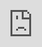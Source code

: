 ```yaml
---
layout: single
title: "Projectile Prediction: Part 1"
excerpt: An exploration of the theory behind projectile prediction.
header:
    teaser: /assets/images/per-post/projectile-prediction-1/projectile-prediction-1-teaser.png
author: Meta
last_modified_at: 2025-07-03
---
```


Part 1 of a series exploring and implementing projectile prediction for multiplayer games. This part breaks down the theory behind projectile prediction, some approaches to implementing it, and a short overview of the version _we'll_ create in (starting in part 2) using Unreal Engine.

This tutorial uses Unreal Engine for its code, but the theory and techniques are applicable for any game engine.
{: .notice--info}

If you just want the final code, it can be found on [Unreal Engine's Learning site](https://dev.epicgames.com/community/learning/tutorials/LZ66). This is a complex topic, so the subsequent posts, which walk through the code implementation, are extremely long-winded, since I want to provide a detailed explanation of how every part of this system works. If you aren't interested in an extensive walkthrough, it may be easier to copy the code directly, and use these posts as a reference for explanations on anything you don't understand.
{: .notice--info}

## Introduction

Client-side prediction is a crucial component of making real-time online games feel responsive. It's commonly used for things like character movement, abilities, and visuals to conceal the effects of latency, and provide a more fair experience for players with volatile network conditions.

I'm assuming you know how client-side prediction works if you're reading this. If not, [this video provides a good overview of the topic.](https://www.youtube.com/watch?v=2Xl0oaTKBXo)
{: .notice--info}

One core feature of client-side prediction, present in most modern multiplayer games, is _projectile prediction_ (despite the fact that, for some reason, it's _really_ hard to find good resources on this topic, hence why I'm writing this).

Projectile prediction is the client-side prediction performed when a client fires a projectile (a rocket launcher, a grenade, etc.). When the player presses the "_fire_" input, we want to instantly spawn and simulate the projectile for them, to keep the game feeling responsive.

For disambiguation, the term "projectile prediction" can also refer to the indicators that appear when players are preparing to throw or shoot something, showing them the trajectory in which their projectile will travel. This is a separate, unrelated topic that we aren't covering here.
{: .notice--info}

In this series, we'll examine the theory behind projectile prediction, and walk through implementing our own robust projectile system that mitigates latency and improves responsiveness, without sacrificing fairness:

<iframe width="560" height="315" src="https://www.youtube.com/embed/x0ld1QDUcqY?autoplay=1&color=white&controls=0&modestbranding=1&mute=1&rel=0&loop=1&playlist=x0ld1QDUcqY" frameborder="0" allow="accelerometer; autoplay; encrypted-media; gyroscope; picture-in-picture; fullscreen"  style="position: absolute; top: 0px; left: 0px; width: 100%; height: 100%;"></iframe>
<br>
## Possible Approaches

Unfortunately, projectile prediction ends up being a lot more complex than predicting simple actions (like ray-tracing a gunshot or triggering a particle effect): projectiles are actual _actors_; they have complex hit detection, physics simulations, and a myriad of potential side effects that can be triggered during their lifespan (like an explosion when landing). If we were to simply spawn the client's version of the projectile instantly, we would quickly discover synchronization issues and visual discrepancies (which we'll see later on).

Like most things in game development, there's no universal solution to this problem. Different games implement client-side prediction in a different way, specifically suited to the needs of the project. So before we design and implement our own, let's start by looking at some possible approaches.

### No Prediction

Just to get a baseline, let's look at what our projectile would look like without any prediction at all.

![Prediction diagram: no prediction]({{ '/' | absolute_url }}/assets/images/per-post/projectile-prediction-1/visualization-no-prediction.png){: .align-center}

In this situation, when the player presses the "fire" button, they send a message to the server, asking it to spawn the projectile. Once the projectile is spawned on the server, it's replicated back to clients.

In this diagram, the distance between the mannequin and the first projectile represents where the projectile appears locally, relative to its actual spawn location. On the server, the projectile appears at its proper location, right in front of the player, as soon as it's spawned. But because it takes time to replicate the projectile back to clients, the projectile will appear _ahead_ of its spawn location, since it's been traveling in the time it takes to replicate (the exact distance will be $$({client \: ping} / 2) \cdot {projectile \: velocity}$$).

Already, we can see two big problems. First: the projectile is spawned a considerable amount of time _after_ the player presses the input. For clients playing with `60ms` of ping, it will take `30ms` for a projectile to spawn on the server, and _another_ `30ms` for that projectile to appear on the client. Second: projectiles appear a noticeable distance ahead of where they're supposed to be, on both the local and remote clients. If a projectile is traveling `100m/s`, it will appear `3m` ahead of where it should on clients with `60ms` of ping.

When I say "local" and "remote," I'm referring to the perspective of the projectile, not the server. So the "local client" is the client that fired and owns the projectile, while the "remote clients" are any of the other clients connected to the server. 
{: .notice--info}

### Fake Projectile

To solve these problems, a good place to start is conventional client-side prediction methods: performing the action instantly locally, and reconciling later on if necessary. To do this, when we press our input, we can spawn a "fake" projectile locally that instantly starts traveling.

![Prediction diagram: fake projectile only]({{ '/' | absolute_url }}/assets/images/per-post/projectile-prediction-1/visualization-fake-proj.png){: .align-center}

This presents a new issue, however: because we're spawning the fake projectile _before_ the real projectile, it will now be _ahead_ of it. This desynchronization can result in jarring visual discrepancies: the client's fake projectile will hit its target before the real projectile does, or it may hit something that the real projectile missed, or vice versa.

### Fake Projectile with Synchronization

To fix our synchronization issues, after spawning the fake projectile, we could try to synchronize it with the real one once it's been replicated. There are actually two different ways to implement this particular solution.

The first solution is to simply teleport the fake projectile to the real projectile's location once it's replicated.

![Prediction diagram: fake projectile with instant sync]({{ '/' | absolute_url }}/assets/images/per-post/projectile-prediction-1/visualization-fake-proj-sync-instant.png){: .align-center}

This is how _Unreal Tournament_ handles projectile prediction. You can see how they implement it [here](https://github.com/JimmieKJ/unrealTournament/blob/clean-master/UnrealTournament/Source/UnrealTournament/Public/UTProjectile.h).
{: .notice--info}

The downside of this is that the projectile will visibly "jump" backwards in time, since we're switching between projectiles that are in two different locations. However, projectiles are usually so small and travel at such high speeds that this jump isn't noticeable—especially amidst the action of a fast-paced game.

An alternative solution is the smoothly synchronize the projectiles over time by lerping the fake projectile towards the real one.

![Prediction diagram: fake projectile with lerped sync]({{ '/' | absolute_url }}/assets/images/per-post/projectile-prediction-1/visualization-fake-proj-sync-lerp.png){: .align-center}

This creates a smoother visual, but if the projectile hits something shortly after being fired, it may not have had enough time to fully synchronize yet. Though, in practice, it's highly likely that both the fake and real projectile will end up hitting that same target, even if they haven't fully synchronized yet.

Both of these solutions are perfectly viable (we'll opt to use the latter when we implement our own), and they help solve both of our problems (at least, for the local client; we'll get to fixing remote clients later). However, there's another major issue that might be difficult to notice just from these diagrams, and it has to do with both responsiveness _and_ fairness.

We mentioned that our predicted projectile is a "fake": it doesn't actually damage enemies or have any effect on gameplay; that's still the responsibility of the server's projectile.

What that means is that, since the server's projectile is the one actually performing hit detection, players with lower latency will still have an advantage, because their projectiles will be spawned on the server faster and be closer to their _desired_ shot (which is represented by their _fake_ projectile). This is another issue that we need to account for.

### Fast-Forwarding

Ideally, for maximum responsiveness _and_ fairness, the real projectile should be as accurate to the fake projectile as possible, since the fake projectile represents what the client actually wanted to fire. To do this, we can actually "fast-forward" (a.k.a. "forward-predict") the server's projectile, so that it appears where it _would_ be if it had been fired instantly by the client.

![Prediction diagram: fast-forwarding]({{ '/' | absolute_url }}/assets/images/per-post/projectile-prediction-1/visualization-forwarding.png){: .align-center}

This—combined with our fake projectile—essentially mitigates latency from the equation _completely_, which is great. However, you might realize that this presents yet another problem: fairness for _other_ players. If a client is playing with `200ms` of ping, on the server, their `100m/s` projectile will be fast-forwarded `10m` ahead of where it spawned, and, on other clients, will appear **`20m`** ahead of where it spawned. That means that if a player is any less than `20m` away (a considerable distance), they'll never even _see_ the projectile, because it will hit them before it even appears on their screen.

In addition to being visually jarring, this just isn't fair to other players.

### Partial Fast-Forwarding

To help keep things fair, instead of completely fast-forwarding the projectile to where it should be on the client, we can instead fast-forward it only partially. By measuring the client's latency, we can fast-forward it just enough such that it appears somewhere between where the local client "wants" it (e.g. some `10m` ahead), and where the server "wants" it (right in front of the player).

Placing the projectile closer to where the local client wants it favors the player; placing it closer to where the server wants it favors _other_ players. So, for a good compromise, we could place it about halfway between where the client and server want it (which, granted, this diagram doesn't do a great job at showing):

![Prediction diagram: partial fast-forwarding]({{ '/' | absolute_url }}/assets/images/per-post/projectile-prediction-1/visualization-forwarding-partial.png){: .align-center}

To prevent the projectile from ever fast-forwarding an extreme distance, we should also place a limit on how far we can forward-predict the projectile.
{: .notice--info}

### Partial Fast-Forwarding with Synchronization

Since we're only partially fast-forwarding the projectile now, it won't appear exactly where the fake projectile is anymore. We can bring back our synchronization techniques to make sure both projectiles look the same.

![Prediction diagram: partial fast-forwarding with lerping synchronization]({{ '/' | absolute_url }}/assets/images/per-post/projectile-prediction-1/visualization-forwarding-partial-w-sync.png){: .align-center}

Now, our projectiles look good on both the server and the local client, but they still look poor on remote clients due to replication time and forward-prediction. How can we fix this, without sacrificing our prediction?

### Partial Fast-Forwarding with Synchronization and Resimulation

To make projectiles look good on _remote_ clients too, we can simply _resimulate_ them locally.

When the projectile is initially replicated to a remote client, we can _rewind_ it, _back_ to its spawn location, then _replay_ its trajectory.

![Prediction diagram: partial fast-forwarding with lerping synchronization and remote resimulation]({{ '/' | absolute_url }}/assets/images/per-post/projectile-prediction-1/visualization-forwarding-partial-w-sync-and-resim.png){: .align-center}

You might think that this will cause synchronization issues, since the remote client's projectile is now behind the real one. However, in practice, these problems are actually fairly easy to account for since, because of replication time, the projectile will _already_ be behind. For example, if we trigger some explosion VFX with an RPC when the server's projectile hits something, it will take `30ms` (assuming `60ms` of ping) for that explosion to appear on remote clients. When that `30ms` ends, our projectile will likely have already _caught up_ to where it exploded on the server.

## Solution

Each of these approaches is a decent model for a projectile prediction system. Some are better than others, but they all have pros and cons, and you can probably find examples of each in various games.

In the subsequent parts of this series, we'll walk through designing and implementing our own projectile prediction system using Unreal Engine and the Gameplay Ability System. We'll be using the latter of the above models: _Partial Fast-Forwarding with Synchronization and Resimulation_, but our system will be highly configurable, so it should be well-suited for a wide range of projects. And, of course, you can modify it to your needs.

We'll only be using the Gameplay Ability System so we can hook into its prediction system to spawn our projectiles. If your project doesn't use GAS, you can still use this system; you'll just have to spawn the projectiles your own way.
{: .notice--info}

Before we dive in, let's look at an overview of how this system will work, and recap how our prediction model will operate.

### Spawning

To spawn our projectiles, we'll use the Gameplay Ability System to predictively spawn a "fake" projectile on the local client, spawn the real projectile on the server, and link the two together so they can be synchronized. This code will comprise the next part of this tutorial.

We're using GAS so we can hook into its built-in prediction system. We'll spawn projectiles inside gameplay abilities so that if our ability is rejected by the server, we can reconcile the missed prediction by destroying our fake projectile. We'll handle other prediction logic on our own; we're just using GAS to predict the actual spawning of the projectile. We'll also leverage GAS's "target data" replication system to link our projectiles together.

If you have a game complex enough to necessitate projectile prediction, you're hopefully already using GAS as your gameplay framework.
{: .notice--info}

### Initialization

On the server, when our real projectile is spawned, it will be forward-predicted to about halfway between where it was spawned on the server and where it would be on the client that fired it (i.e. halfway between where it spawned and where the fake projectile _currently_ is).

On remote clients, when the real projectile is replicated, it will be rewound to its spawn location and resimulated.

### Projectile Logic

All projectiles will derive from a base `AProjectile` actor class. This class will use a projectile movement component for its physics simulation, and use two different collision shapes for hit detection: one to detect hits against the environment, and one to detect hits against targets (e.g. enemy players).

It's important to note that projectile movement is _not_ going to be replicated, because projectile movement replication tends to look horrible, even at high net update frequencies. Instead, each machine will simulate the projectile's movement locally, which is why our reconciliation is so important: we have to make sure that each projectile spawns, travels, and lands the exact same way.

Our base projectile class will be highly configurable. It will have various configurable properties to control how the projectile is predicted (e.g. whether the fake projectile should predict visual effects, or if it should wait for the real projectile's effects), in addition to how the projectile appears and moves. It will also have configurable VFX and SFX that can be triggered predictively or authoritatively.

### Synchronization & Reconciliation

As the projectiles travel, they'll be synchronized and reconciled to ensure that their local simulation always looks and behaves the same on all machines.

On the local client, once the real projectile is replicated from the server, the fake projectile will be lerped over time until both projectiles are synchronized.

When any projectile hits a terminal event (i.e. hitting a target, which triggers its destruction), several reconciliation techniques will be used to ensure that that event occurs the exact same way across all machines. E.g. if the fake projectile hits something that the real projectile missed, we'll ignore the hit, and keep simulating until the real projectile hits something; if the real projectile hits something that the fake projectile missed, the fake projectile will jump to where the real projectile landed; etc.

## What's Next?

Now that we understand our desired model for projectile prediction and have an overview of how we'll implement it, let's get started by creating the gameplay ability task that will handle spawning the fake and real projectiles.
